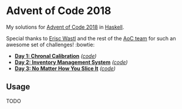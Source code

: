 # Advent of Code 2018

My solutions for [Advent of Code 2018](https://adventofcode.com/2018) in [Haskell](https://www.haskell.org/).

Special thanks to [Erisc Wastl](http://was.tl) and the rest of the [AoC team](https://adventofcode.com/2018/about) for such an awesome set of challenges! :bowtie:

* **[Day  1: Chronal Calibration][day01]** *([code][code01])*
* **[Day  2: Inventory Management System][day02]** *([code][code02])*
* **[Day  3: No Matter How You Slice It][day03]** *([code][code03])*

[day01]: https://adventofcode.com/2018/day/1
[day02]: https://adventofcode.com/2018/day/2
[day03]: https://adventofcode.com/2018/day/3

[code01]: day01/Day01.hs
[code02]: day02/Day02.hs
[code03]: day03/Day03.hs

## Usage

TODO
